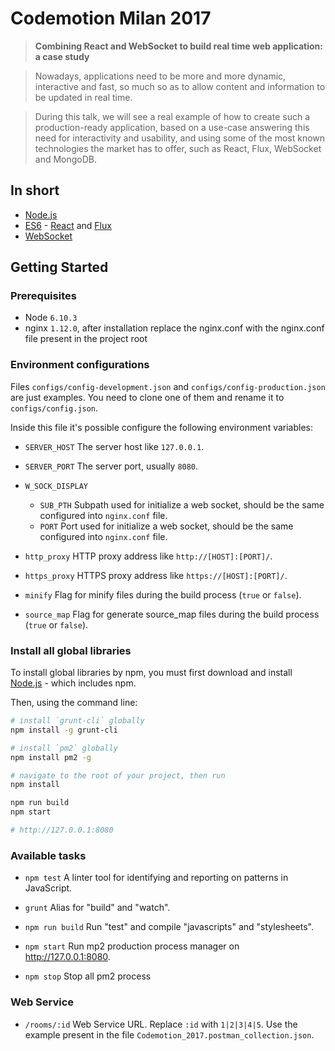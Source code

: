 Codemotion Milan 2017
=====================

> **Combining React and WebSocket to build real time web application: a case study**

> Nowadays, applications need to be more and more dynamic, interactive and fast, so much so as to allow content and information to be updated in real time.

> During this talk, we will see a real example of how to create such a production-ready application, based on a use-case answering this need for interactivity and usability, and using some of the most known technologies the market has to offer, such as React, Flux, WebSocket and MongoDB.


## In short

- [Node.js]
- [ES6] - [React] and [Flux]
- [WebSocket]


## Getting Started

### Prerequisites

- Node `6.10.3`
- nginx `1.12.0`, after installation replace the nginx.conf with the nginx.conf file present in the project root


### Environment configurations

Files `configs/config-development.json` and `configs/config-production.json` are just examples.
You need to clone one of them and rename it to `configs/config.json`.

Inside this file it's possible configure the following environment variables:

* `SERVER_HOST`     The server host like `127.0.0.1`.
* `SERVER_PORT`     The server port, usually `8080`.

* `W_SOCK_DISPLAY`
    * `SUB_PTH`     Subpath used for initialize a web socket, should be the same configured into `nginx.conf` file.
    * `PORT`        Port used for initialize a web socket, should be the same configured into `nginx.conf` file.

* `http_proxy`      HTTP proxy address like `http://[HOST]:[PORT]/`.
* `https_proxy`     HTTPS proxy address like `https://[HOST]:[PORT]/`.

* `minify`          Flag for minify files during the build process (`true` or `false`).
* `source_map`      Flag for generate source_map files during the build process (`true` or `false`).


### Install all global libraries

To install global libraries by npm, you must first download and install [Node.js] - which includes npm.

Then, using the command line:

```sh
# install `grunt-cli` globally
npm install -g grunt-cli

# install `pm2` globally
npm install pm2 -g

# navigate to the root of your project, then run
npm install

npm run build
npm start

# http://127.0.0.1:8080
```


### Available tasks

* `npm test`        A linter tool for identifying and reporting on patterns in JavaScript.
* `grunt`           Alias for "build" and "watch".

* `npm run build`   Run "test" and compile "javascripts" and "stylesheets".
* `npm start`       Run mp2 production process manager on http://127.0.0.1:8080.

* `npm stop`        Stop all pm2 process    

### Web Service

* `/rooms/:id`      Web Service URL. Replace `:id` with `1|2|3|4|5`. 
                    Use the example present in the file `Codemotion_2017.postman_collection.json`. 


[Node.js]: <https://nodejs.org/it/>
[ES6]: <http://es6-features.org/>
[React]: <https://reactjs.org/>
[Flux]: <https://facebook.github.io/flux/>
[WebSocket]: <https://developer.mozilla.org/it/docs/WebSockets>
